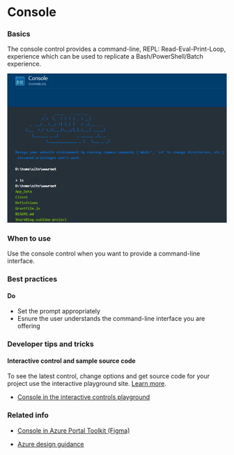 ﻿# Console

 
<a name="basics"></a>
### Basics
The console control provides a command-line, REPL: Read-Eval-Print-Loop, experience which can be used to replicate a Bash/PowerShell/Batch experience.



<!-- TODO get an IMAGE to embed here -->
![Console](../media/portalfx-controls/console-large.png)

<!-- TODO get an SAMPLE CODE to embed here -->

 
<a name="when-to-use"></a>
### When to use
Use the console control when you want to provide a command-line interface.


 
<a name="best-practices"></a>
### Best practices


<a name="best-practices-do"></a>
#### Do

* Set the prompt appropriately
* Esnure the user understands the command-line interface you are offering




 
<a name="developer-tips-and-tricks"></a>
### Developer tips and tricks



<a name="developer-tips-and-tricks-interactive-control-and-sample-source-code"></a>
#### Interactive control and sample source code
To see the latest control, change options and get source code for your project use the interactive playground site.  [Learn more](./top-extensions-controls-playground.md).

*  <a href="https://ms.portal.azure.com/?Microsoft_Azure_Playground=true#blade/Microsoft_Azure_Playground/ControlsIndexBlade/Console_create_Playground" target="_blank">Console in the interactive controls playground</a>

 


 
<a name="related-info"></a>
### Related info

* <a href="https://www.figma.com/file/Bwn8rmUOYtnPRwA3JoQTBn/Azure-Portal-Toolkit?node-id=8779%3A349048" target="_blank">Console in Azure Portal Toolkit (Figma)</a>

* [Azure design guidance](http://aka.ms/portalfx/design)



